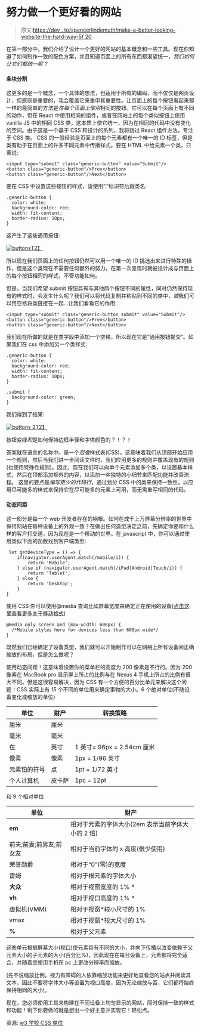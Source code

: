 # 努力做一个更好看的网站

> 原文:[https://dev . to/spencerlindemuth/make-a-better-looking-website-the-hard-way-5f 20](https://dev.to/spencerlindemuth/make-a-better-looking-website-the-hard-way-5f20)

在第一部分中，我们介绍了设计一个更好的网站的基本概念和一些工具。现在你知道了如何制作一致的配色方案，并且知道页面上的所有东西都渴望统一，*我们如何让它们都统一呢？*

#### [](#compartmentalization)条块分割

这更多的是一个概念，一个具体的想法，也适用于所有的编码，而不仅仅是网页设计，但原则是重要的，我会覆盖它来重申其重要性。让页面上的每个按钮看起来都一样的最简单的方法是*在每个页面上使用*相同的按钮。它可以在每个页面上有不同的动作，但在 React 中使用相同的组件，或者在网站上的每个类似按钮上使用 vanilla JS 中的相同 CSS 类，这本质上使它统一，因为在相同的代码中没有变化的空间。由于这是一个基于 CSS 和设计的系列，我将跳过 React 组件方法，专注于 CSS 类。
CSS 的一般经验是页面上的每个元素都有一个唯一的 ID 标签，但是类有助于在页面上的许多不同元素中传播样式。要在 HTML 中给元素一个类，只需说:

```
<input type="submit" class="generic-button" value="Submit"/>
<button class="generic-button"/>Prev</button>
<button class="generic-button"/>Next</button> 
```

要在 CSS 中设置这些按钮的样式，请使用“.”标识符后跟类名:

```
.generic-button {
  color: white;
  background-color: red;
  width: fit-content;
  border-radius: 10px;
} 
```

这产生了这些通用按钮:

[![buttons](../Images/a7a8371edf82ae725949dc24ccb91c7b.png)T2】](https://res.cloudinary.com/practicaldev/image/fetch/s--BamGFDVH--/c_limit%2Cf_auto%2Cfl_progressive%2Cq_auto%2Cw_880/https://imgur.com/D39aOTz.jpg)

所以现在我们页面上的任何按钮仍然可以用一个唯一的 ID 挑选出来进行特殊的操作，但是这个类现在不需要任何额外的努力，在第一次呈现时就被设计成与页面上的每个按钮相同的样式，不管功能如何。

但是，当我们希望 submit 按钮具有与其他两个按钮不同的属性，同时仍然保持现有的样式时，会发生什么呢？我们可以将代码复制并粘贴到不同的类中，*或*我们可以用空格将类链接在一起...让我们看看它的作用:

```
<input type="submit" class="generic-button submit" value="Submit"/>
<button class="generic-button"/>Prev</button>
<button class="generic-button"/>Next</button> 
```

我们现在所做的就是在类字段中添加一个空格，所以现在它是“通用按钮提交”。如果我们在 css 中添加另一个类样式:

```
.generic-button {
  color: white;
  background-color: red;
  width: fit-content;
  border-radius: 10px;
}

.submit {
  background-color: green;
} 
```

我们得到了结果:

[![buttons 2](../Images/c9ea0a0551003f13752cf7b655b2cb1c.png)T2】](https://res.cloudinary.com/practicaldev/image/fetch/s--lqN3dh1Y--/c_limit%2Cf_auto%2Cfl_progressive%2Cq_auto%2Cw_880/https://imgur.com/fn4Jfzm.jpg)

按钮变绿*和*是如何保持边框半径和字体颜色的？！？！

答案就在语言的名称中。是一个*层叠*样式表(CSS)。这意味着我们从顶部开始应用一个规则，然后当我们进一步阅读文件时，我们应用更多的规则并覆盖现有的规则(也使用特殊性规则)。因此，现在我们可以向单个元素添加多个类，以设置基本样式，然后在顶部添加额外的内容，以添加一些独特的小细节来匹配功能并改善流程。
这里的要点是*编写更少的代码行*，通过划分 CSS 中的类来保持一致性，以应用尽可能多的样式来保持它在尽可能多的元素上可用，而无需重写相同的代码。

#### [](#dynamic-spacing)动态间距

这一部分是每一个 web 开发者存在的祸根。如何在成千上万屏幕分辨率的世界中保持网站在每种设备上的外观一致？在做出任何造型决定之前，先确定你要和什么样的客户打交道，因为现在是一个移动的世界。在 javascript 中，你可以通过使用类似下面的函数找到客户端类型:

```
 let getDeviceType = () => {
    if(navigator.userAgent.match(/mobile/i)) {
        return 'Mobile';
    } else if (navigator.userAgent.match(/iPad|Android|Touch/i)) {
        return 'Tablet';
    } else {
        return 'Desktop';
    }
} 
```

使用 CSS 你可以使用@media 查询比如屏幕宽度来确定正在使用的设备[(点击这里查看更多关于移动格式)](https://medium.com/@marukohao/responsive-web-design-229350f36844)

```
@media only screen and (max-width: 600px) {
  /*Mobile styles here for devices less than 600px wide*/
} 
```

既然我们已经确定了设备类型，我们就可以开始制作可以在网络上所有设备间正确缩放的布局，但是怎么做呢？

使用动态间距！这意味着设置你的菜单栏的高度为 200 像素是不行的。因为 200 像素在 MacBook pro 显示屏上所占的比例与在 Nexus 4 手机上所占的比例有很大不同。但是这很容易解决，因为 CSS 有一个方便的百分比单元来解决这个问题！CSS 实际上有 *15* 个不同的单位用来确定事物的大小。6 个绝对单位(不随设备变化或缩放的单位)

| 单位 | 财产 | 转换策略 |
| --- | --- | --- |
| 厘米 | 厘米 |  |
| 毫米 | 毫米 |  |
| 在 | 英寸 | 1 英寸= 96px = 2.54cm 厘米 |
| 像素 | 像素 | 1px = 1/96 英寸 |
| 元素铂的符号 | 点 | 1pt = 1/72 英寸 |
| 个人计算机 | 皮卡萨 | 1pc = 12pt |

和 9 个相对单位

| 单位 | 财产 |
| --- | --- |
| **em** | 相对于元素的字体大小(2em 表示当前字体大小的 2 倍) |
| 前夫;前妻;前男友;前女友 | 相对于当前字体的 x 高度(很少使用) |
| 荣誉勋爵 | 相对于“0”(零)的宽度 |
| 雷姆 | 相对于根元素的字体大小 |
| **大众** | 相对于视窗宽度的 1% * |
| **vh** | 相对于视口高度的 1% * |
| 虚拟机(VMM) | 相对于视窗*较小尺寸的 1% |
| vmax | 相对于视窗*较大尺寸的 1% |
| **%** | 相对于父元素 |

这些单元根据屏幕大小(视口)使元素具有不同的大小，并向下传播以改变依赖于父元素大小的子元素的大小(百分比%)，因此现在在每台设备上，元素都将完全适合，并随着您使用手机在 pc 上更改分辨率而缩放。

(先不说缩放比例。视力有障碍的人依靠缩放功能来更好地查看您的站点并阅读其文本，因此不要将字体大小等设置为视口高度，因为无论缩放与否，它们都将始终保持相同的大小)。

现在，您必须使用工具来构建在不同设备上均匀显示的网站，同时保持一致的样式和功能！剩下你要做的就是想出一个好主意并实现它！轻松点。

资源: [w3 学校 CSS 单位](https://www.w3schools.com/cssref/css_units.asp)